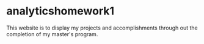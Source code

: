 # analyticshomework1
This website is to display my projects and accomplishments through out the completion of my master's program. 
